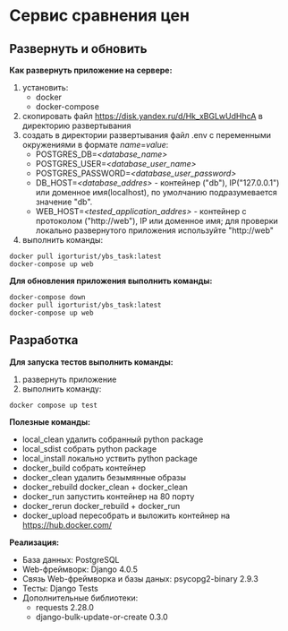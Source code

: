 # Сервис сравнения цен

## Развернуть и обновить

**Как развернуть приложение на сервере:**
1. установить:
    - docker
    - docker-compose
2. скопировать файл https://disk.yandex.ru/d/Hk_xBGLwUdHhcA в директорию развертывания
3. создать в директории развертывания файл .env с переменными окружениями в формате *name*=*value*:
    - POSTGRES_DB=*<database_name>*
    - POSTGRES_USER=*<database_user_name>*
    - POSTGRES_PASSWORD=*<database_user_password>*
    - DB_HOST=*<database_addres>* - контейнер ("db"), IP("127.0.0.1") или доменное имя(localhost), по умолчанию подразумевается значение "db".
    - WEB_HOST=*<tested_application_addres>* - контейнер с протоколом ("http://web"), IP или доменное имя; для проверки локально развернутого приложения используйте "http://web"
4. выполнить команды:
```
docker pull igorturist/ybs_task:latest
docker-compose up web
```

**Для обновления приложения выполнить команды:**
```
docker-compose down
docker pull igorturist/ybs_task:latest
docker-compose up web
```

## Разработка

**Для запуска тестов выполнить команды:**
1. развернуть приложение
2. выполнить команду:
```
docker compose up test
```
**Полезные команды:**
- local_clean удалить собранный python package
- local_sdist собрать python package
- local_install локально уствить python package
- docker_build собрать контейнер
- docker_clean удалить безымянные образы
- docker_rebuild docker_clean + docker_clean
- docker_run запустить контейнер на 80 порту
- docker_rerun docker_rebuild + docker_run
- docker_upload пересобрать и выложить контейнер на https://hub.docker.com/

**Реализация:**
- База данных: PostgreSQL
- Web-фреймворк: Django 4.0.5
- Связь Web-фреймворка и базы даных: psycopg2-binary 2.9.3
- Тесты: Django Tests
- Дополнительные библиотеки:
    - requests 2.28.0
    - django-bulk-update-or-create 0.3.0
